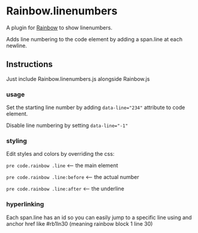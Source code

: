 # Rainbow.linenumbers

A plugin for [Rainbow](http://rainbowco.de) to show linenumbers.

Adds line numbering to the code element by adding a span.line at each newline.

## Instructions

Just include Rainbow.linenumbers.js alongside Rainbow.js

### usage

Set the starting line number by adding ```data-line="234"``` attribute to code element.

Disable line numbering by setting ```data-line="-1"```

### styling

Edit styles and colors by overriding the css:

```pre code.rainbow .line``` <-- the main element

```pre code.rainbow .line:before``` <-- the actual number

```pre code.rainbow .line:after``` <-- the underline

### hyperlinking

Each span.line has an id so you can easily jump to a specific line using and anchor href like #rb1ln30 (meaning rainbow block 1 line 30)